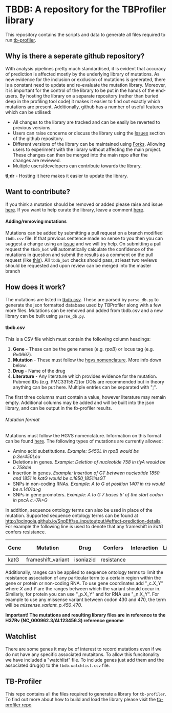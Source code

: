 # TBDB: A repository for the TBProfiler library

This repository contains the scripts and data to generate all files required to run [tb-profiler](https://github.com/jodyphelan/TBProfiler/). 

## Why is there a seperate github repository?

With analysis pipelines pretty much standardised, it is evident that accuracy of prediction is affected mostly by the underlying library of mutations. As new evidence for the inclusion or exclusion of mutations is generated, there is a constant need to  update and re-evaluate the mutation library. Moreover, it is important for the control of the library to be put in the hands of the end-users. By hosting the library on a separate repository (rather than buried deep in the profiling tool code) it makes it easier to find out exactly which mutations are present. Additionally, github has a number of useful features which can be utilised:
 - All changes to the library are tracked and can be easily be reverted to previous versions.
 - Users can raise concerns or discuss the library using the [Issues](https://github.com/jodyphelan/tbdb/issues) section of the github repository.
 - Different versions of the library can be maintained using [Forks](https://help.github.com/en/articles/fork-a-repo). Allowing users to experiment with the library without affecting the main project. These changes can then be merged into the main repo after the changes are reviewed.
 - Multiple users/developers can contribute towards the library.

**tl;dr** - Hosting it here makes it easier to update the library.

## Want to contribute?

If you think a mutation should be removed or added please raise and issue [here](https://github.com/jodyphelan/tbdb/issues).
If you want to help curate the library, leave a comment [here](https://github.com/jodyphelan/tbdb/issues/4).

#### Adding/removing mutations
Mutations can be added by submitting a pull request on a branch modified `tbdb.csv` file. If that previous sentence made no sense to you then you can suggest a change using an [issue](https://github.com/jodyphelan/tbdb/issues) and we will try help. On submitting a pull request the `tbdb_bot` will automatically calculate the confidence of the mutations in question and submit the results as a comment on the pull request (like [this](https://github.com/jodyphelan/tbdb/pull/5)). All `tbdb_bot` checks should pass, at least two reviews should be requested and upon review can be merged into the master branch

## How does it work?

The mutations are listed in [tbdb.csv](https://github.com/jodyphelan/tbdb/blob/master/tbdb.csv). These are parsed by `parse_db.py` to generate the json formatted database used by TBProfiler along with a few more files. Mutations can be removed and added from tbdb.csv and a new library can be built using `parse_db.py`.

#### tbdb.csv
This is a CSV file which must contain the following column headings:
1. **Gene** - These can be the gene names (e.g. *rpoB*) or locus tag (e.g. *Rv0667*).
2. **Mutation** - These must follow the [hgvs nomenclature](http://varnomen.hgvs.org/). More info down below.
3. **Drug** - Name of the drug
4. **Literature** - Any literature which provides evidence for the mutation. Pubmed IDs (e.g. PMC3315572)or DOIs are recommended but in theory anything can be put here. Multiple entries can be separated with ";".

The first three columns must contain a value, however literature may remain empty. Additional columns may be added and will be built into the json library, and can be output in the tb-profiler results.

###### Mutation format
Mutations must follow the HGVS nomenclature. Information on this format can be found [here](http://varnomen.hgvs.org/). The following types of mutations are currently allowed:
* Amino acid substitutions. *Example: S450L in rpoB would be p.Ser450Leu*
* Deletions in genes. *Example: Deletion of nucleotide 758 in tlyA would be c.758del*
* Insertion in genes. *Example: Insertion of GT between nucleotide 1850 and 1851 in katG would be c.1850_1851insGT*
* SNPs in non-coding RNAs. *Example: A to G at position 1401 in rrs would be n.1401a>g*
* SNPs in gene promoters. *Example: A to G 7 bases 5' of the start codon in pncA c.-7A>G*

In addition, sequence ontology terms can also be used in place of the mutation. Supported sequence ontology terms can be found at http://pcingola.github.io/SnpEff/se_inputoutput/#effect-prediction-details. For example the following line is used to denote that any frameshift in _katG_ confers resistance.

| Gene | Mutation           | Drug      | Confers    | Interaction | Literature | WHO Confidence |
|------|--------------------|-----------|------------|-------------|------------|----------------|
| katG | frameshift_variant | isoniazid | resistance |             |            |                |

Additionally, ranges can be applied to sequence ontology terms to limit the resistance association of any particular term to a certain region within the gene or protein or non-coding RNA. To use gene coordinates add "_c.X_Y" where *X* and *Y* are the ranges between which the variant should occur in. Similarly, for protein you can use "_p.X_Y" and for RNA use "_n.X_Y". For example to use any missense variant between codon 430 and 470, the term will be *missense_variant_p.450_470*.

**Important! The mutations and resulting library files are in reference to the H37Rv (NC_000962.3/AL123456.3) reference genome**

## Watchlist

There are some genes it may be of interest to record mutations even if we do not have any specific associated mutaitons. To allow this funcitonality we have included a "watchlist" file. To include genes just add them and the associated drug(s) to the `tbdb.watchlist.csv` file.

## TB-Profiler

This repo contains all the files required to generate a library for `tb-profiler`. To find out more about how to build and load the library please visit the [tb-profiler repo](https://github.com/jodyphelan/TBProfiler)
